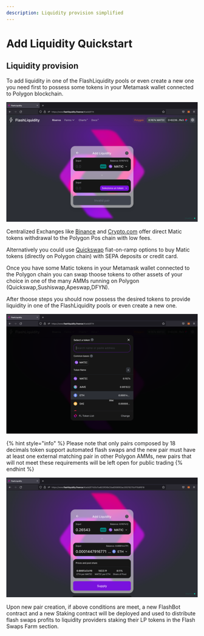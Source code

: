 ```yaml
---
description: Liquidity provision simplified
---
```


# Add Liquidity Quickstart

## Liquidity provision

To add liquidity in one of the FlashLiquidity pools or even create a new one you need first to possess some tokens in your Metamask wallet connected to Polygon blockchain.

![Liquidity provision](<../.gitbook/assets/Schermata 2022-03-01 alle 15.46.54.png>)

Centralized Exchanges like [Binance](https://www.binance.com) and [Crypto.com](https://crypto.com) offer direct Matic tokens withdrawal to the Polygon Pos chain with low fees.

Alternatively you could use [Quickswap](https://quickswap.exchange) fiat-on-ramp options to buy Matic tokens (directly on Polygon chain) with SEPA deposits or credit card.

Once you have some Matic tokens in your Metamask wallet connected to the Polygon chain you can swap thoose tokens to other assets of your choice in one of the many AMMs running on Polygon (Quickswap,Sushiswap,Apeswap,DFYN).

After thoose steps you should now possess the desired tokens to provide liquidity in one of the FlashLiquidity pools or even create a new one.

![Tokens list](<../.gitbook/assets/Schermata 2022-03-01 alle 15.58.10.png>)

{% hint style="info" %}
Please note that only pairs composed by 18 decimals token support automated flash swaps and the new pair must have at least one external matching pair in other Polygon AMMs, new pairs that will not meet these requirements will be left open for public trading
{% endhint %}

![MATIC/ETH liquidity provision](<../.gitbook/assets/Schermata 2022-03-01 alle 15.58.31.png>)

Upon new pair creation, if above conditions are meet, a new FlashBot contract and a new Staking contract will be deployed and used to distribute flash swaps profits to liquidity providers staking their LP tokens in the Flash Swaps Farm section.&#x20;



&#x20;  &#x20;
